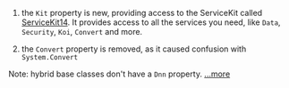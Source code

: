 
1. the `Kit` property is new, providing access to the ServiceKit called [ServiceKit14](xref:ToSic.Sxc.Services.ServiceKit14).
  It provides access to all the services you need, like `Data`, `Security`, `Koi`, `Convert` and more.

1. the `Convert` property is removed, as it caused confusion with `System.Convert`

Note: hybrid base classes don't have a `Dnn` property. [...more](xref:NetCode.TypedCode.CompareApis.DnnObject)
